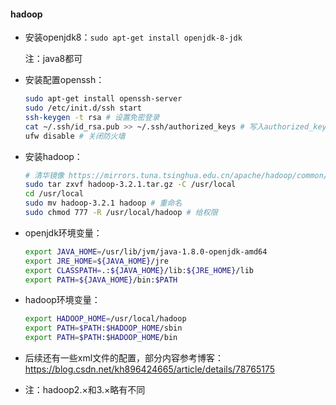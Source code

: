 #### hadoop

- 安装openjdk8：`sudo apt-get install openjdk-8-jdk`

    注：java8都可

- 安装配置openssh：

    ~~~bash
    sudo apt-get install openssh-server
    sudo /etc/init.d/ssh start
    ssh-keygen -t rsa # 设置免密登录
    cat ~/.ssh/id_rsa.pub >> ~/.ssh/authorized_keys # 写入authorized_keys
    ufw disable # 关闭防火墙
    ~~~

- 安装hadoop：

    ~~~bash
    # 清华镜像 https://mirrors.tuna.tsinghua.edu.cn/apache/hadoop/common/hadoop-3.2.1/
    sudo tar zxvf hadoop-3.2.1.tar.gz -C /usr/local
    cd /usr/local
    sudo mv hadoop-3.2.1 hadoop # 重命名
    sudo chmod 777 -R /usr/local/hadoop # 给权限
    ~~~

- openjdk环境变量：

    ~~~bash
    export JAVA_HOME=/usr/lib/jvm/java-1.8.0-openjdk-amd64
    export JRE_HOME=${JAVA_HOME}/jre 
    export CLASSPATH=.:${JAVA_HOME}/lib:${JRE_HOME}/lib 
    export PATH=${JAVA_HOME}/bin:$PATH
    ~~~

- hadoop环境变量：

    ~~~bash
    export HADOOP_HOME=/usr/local/hadoop
    export PATH=$PATH:$HADOOP_HOME/sbin
    export PATH=$PATH:$HADOOP_HOME/bin
    ~~~

- 后续还有一些xml文件的配置，部分内容参考博客：https://blog.csdn.net/kh896424665/article/details/78765175

- 注：hadoop2.×和3.×略有不同

